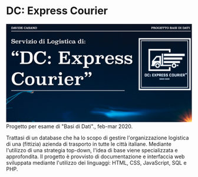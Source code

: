# DC: Express Courier
![alt text](front.png "DC: Express Courier")
Progetto per esame di "Basi di Dati"., feb-mar 2020.

Trattasi di un database che ha lo scopo di gestire l'organizzazione logistica di una (fittizia) azienda di trasporto in tutte le città italiane. Mediante l'utilizzo di una strategia top-down, l'idea di base viene specializzata e approfondita. Il progetto è provvisto di documentazione e interfaccia web sviluppata mediante l'utilizzo dei linguaggi: HTML, CSS, JavaScript, SQL e PHP.
